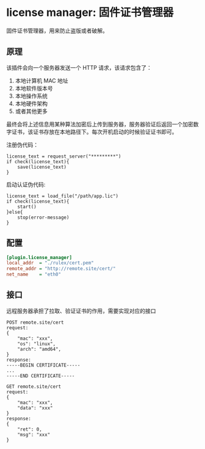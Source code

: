 # license manager: 固件证书管理器
固件证书管理器，用来防止盗版或者破解。
## 原理
该插件会向一个服务器发送一个 HTTP 请求，该请求包含了：
1. 本地计算机 MAC 地址
1. 本地软件版本号
1. 本地操作系统
1. 本地硬件架构
2. 或者其他更多

最终会将上述信息用某种算法加密后上传到服务器，服务器验证后返回一个加密数字证书，该证书存放在本地路径下。每次开机启动的时候验证证书即可。

注册伪代码：
```
license_text = request_server("*********")
if check(license_text){
    save(license_text)
}
```

启动认证伪代码:
```
license_text = load_file("/path/app.lic")
if check(license_text){
    start()
}else{
    stop(error-message)
}
```

## 配置
```ini
[plugin.license_manager]
local_addr  = "./rulex/cert.pem"
remote_addr = "http://remote.site/cert/"
net_name    = "eth0"
```

## 接口
远程服务器承担了拉取、验证证书的作用，需要实现对应的接口

```
POST remote.site/cert
request:
{
    "mac": "xxx",
    "os": "linux",
    "arch": "amd64",
}
response:
-----BEGIN CERTIFICATE-----
...
-----END CERTIFICATE-----
```

```
GET remote.site/cert
request:
{
    "mac": "xxx",
    "data": "xxx"
}
response:
{
    "ret": 0,
    "msg": "xxx"
}
```